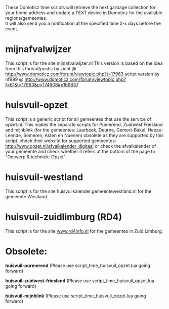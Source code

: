 These Domoticz time scripts will retrieve the next garbage collection for your home address and update a TEXT device in Domoticz for the available regions/gemeentes.<br>
It will also send you a notification at the specified time 0-x days before the event.

# mijnafvalwijzer
This script is for the site mijnafvalwijzer.nl
This version is based on the idea from this thread/posts:
by zicht @ http://www.domoticz.com/forum/viewtopic.php?t=17963
script version by nf999 @ http://www.domoticz.com/forum/viewtopic.php?f=61&t=17963&p=174908#p169637

# huisvuil-opzet
This script is a generic script for all gemeentes that use the service of opzet.nl.
This makes the separate scripts for Pumerend, Zuidwest Friesland and mijnblink (for the gemeentes: Laarbeek, Deurne, Gemert-Bakel, Heeze-Leende, Someren, Asten en Nuenen) obsolete as they are supported by this script. check their website for supported gemeentes: http://www.opzet.nl/afvalkalender_digitaal
or check the afvalkalender of your gemeente and check whether it refers at the bottom of the page to "Ontwerp & techniek: Opzet".

# huisvuil-westland
This script is for the site huisvuilkalender.gemeentewestland.nl for the gemeente Westland.

# huisvuil-zuidlimburg (RD4)
This script is for the site www.rd4info.nl for the gemeentes in Zuid Limburg.

# Obsolete:
<b>huisvuil-purmerend</b>
(Please use script_time_huisvuil_opzet.lua going forward)

<b>huisvuil-zuidwest-friesland</b>
(Please use script_time_huisvuil_opzet.lua going forward)

<b>huisvuil-mijnblink</b>
(Please use script_time_huisvuil_opzet.lua going forward)
